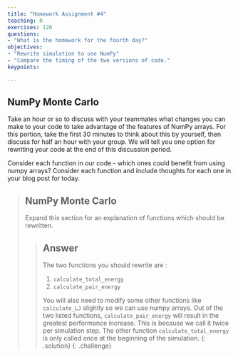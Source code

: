 ```yaml
---
title: "Homework Assignment #4"
teaching: 0
exercises: 120
questions:
- "What is the homework for the fourth day?"
objectives:
- "Rewrite simulation to use NumPy"
- "Compare the timing of the two versions of code."
keypoints:

---
```


## NumPy Monte Carlo

Take an hour or so to discuss with your teammates what changes you can make to your code to take advantage of the features of NumPy arrays. For this portion, take the first 30 minutes to think about this by yourself, then discuss for half an hour with your group. We will tell you one option for rewriting your code at the end of this discussion period.

Consider each function in our code - which ones could benefit from using numpy arrays? Consider each function and include thoughts for each one in your blog post for today.

> ## NumPy Monte Carlo
> Expand this section for an explanation of functions which should be rewritten.
>> ## Answer 
>> The two functions you should rewrite are :
>> 1. `calculate_total_energy`
>> 1. `calculate_pair_energy`
>> 
>> You will also need to modify some other functions like `calculate_LJ` slightly so we can use numpy arrays. Out of the two listed functions, `calculate_pair_energy` will result in the greatest performance increase. This is because we call it twice per simulation step. The other function `calculate_total_energy` is only called once at the beginning of the simulation.
> {: .solution}
{: .challenge}


